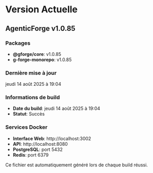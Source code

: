 # Version Actuelle

## AgenticForge v1.0.85

### Packages
- **@gforge/core**: v1.0.85
- **g-forge-monorepo**: v1.0.85

### Dernière mise à jour
jeudi 14 août 2025 à 19:04

### Informations de build
- **Date du build**: jeudi 14 août 2025 à 19:04
- **Statut**: Succès

### Services Docker
- **Interface Web**: http://localhost:3002
- **API**: http://localhost:8080
- **PostgreSQL**: port 5432
- **Redis**: port 6379

Ce fichier est automatiquement généré lors de chaque build réussi.